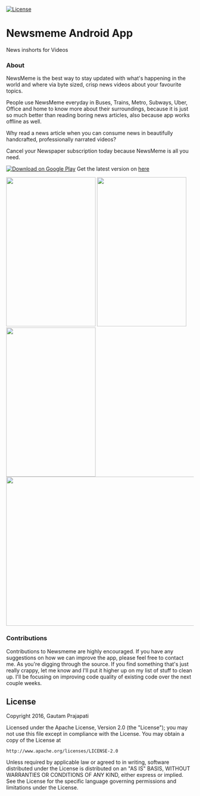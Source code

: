 [![License](https://img.shields.io/crates/l/rustc-serialize.svg?maxAge=2592000)]()

# Newsmeme Android App
News inshorts for Videos
### About
NewsMeme is the best way to stay updated with what's happening in the world and where via byte sized, 
crisp news videos about your favourite topics. 

People use NewsMeme everyday in Buses, Trains, Metro, Subways, Uber, Office and home to know more about their surroundings, 
because it is just so much better than reading boring news articles, also because app works offline as well.

Why read a news article when you can consume news in beautifully handcrafted, professionally narrated videos?

Cancel your Newspaper subscription today because NewsMeme is all you need.

[![Download on Google Play](http://i.imgur.com/rHhHvZw.png)](play.google.com/store/apps/details?id=in.newsmeme)
Get the latest version on [here](https://drive.google.com/file/d/0ByUvi_2Y6tP7ZjhWZ25NRUo2U1U/view?usp=sharing)

<img src="https://s19.postimg.org/4yyjidbcz/Screenshot_20161123_004749.jpg" width="240" height="400" />
<img src="https://s19.postimg.org/tcs8c9j2b/Screenshot_20161120_002656.jpg" width="240" height="400" />
<img src="https://s19.postimg.org/wxo3vhnlv/Screenshot_20161120_002908.jpg" width="240" height="400" />
<img src="https://s19.postimg.org/lvj0x1tj7/Screenshot_20161120_002730.jpg" width="600" height="400" />

### Contributions

Contributions to Newsmeme are highly encouraged. If you have any suggestions on how we can improve the app, please feel free to contact me.
As you're digging through the source. If you find something that's just really crappy, let me know and I'll put it higher up on my list of stuff to clean up. I'll be focusing on improving code quality of existing code over the next couple weeks.

## License
Copyright 2016, Gautam Prajapati

Licensed under the Apache License, Version 2.0 (the "License");
you may not use this file except in compliance with the License.
You may obtain a copy of the License at

    http://www.apache.org/licenses/LICENSE-2.0

Unless required by applicable law or agreed to in writing, software
distributed under the License is distributed on an "AS IS" BASIS,
WITHOUT WARRANTIES OR CONDITIONS OF ANY KIND, either express or implied.
See the License for the specific language governing permissions and
limitations under the License.
